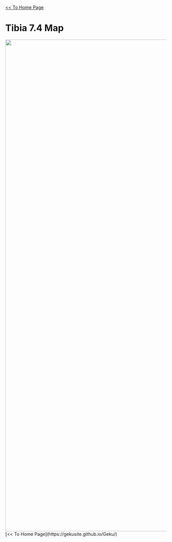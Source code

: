 [<< To Home Page](https://gekusite.github.io/Geku/)
# Tibia 7.4 Map
<img src="https://image.prntscr.com/image/0qzS13FMTLeTbkmNkpAHTw.jpg" width="1536" height="1536">
 <br/>
[<< To Home Page](https://gekusite.github.io/Geku/)
